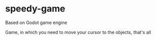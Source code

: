 # speedy-game

Based on Godot game engine

Game, in which you need to move your cursor to the objects, that's all
